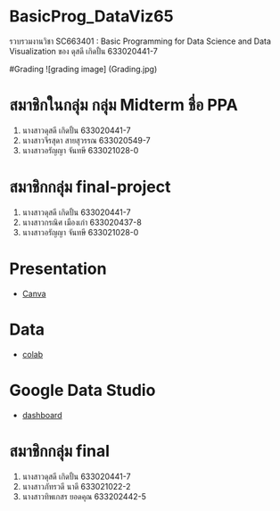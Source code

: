 # BasicProg_DataViz65
รวบรวมงานวิชา SC663401 : Basic Programming for Data Science and Data Visualization ของ ดุสดี เกิดปั้น 633020441-7

#Grading
![grading image] (Grading.jpg)

#  สมาชิกในกลุ่ม กลุ่ม Midterm ชื่อ PPA
1. นางสาวดุสดี เกิดปั้น 633020441-7
2. นางสาวจีรสุดา สายสุวรรณ 633020549-7
3. นางสาวอรัญญา จันทษี 633021028-0

# สมาชิกกลุ่ม final-project
1. นางสาวดุสดี เกิดปั้น 633020441-7
2. นางสาวกรณิศ เมืองเก่า 633020437-8
3. นางสาวอรัญญา จันทษี 633021028-0


# Presentation
* [Canva](https://www.canva.com/design/DAFRbwM82ss/fdjLijjXYDrZ0W02nAyhug/view?utm_content=DAFRbwM82ss&utm_campaign=designshare&utm_medium=link2&utm_source=sharebutton)

# Data 
* [colab](https://colab.research.google.com/drive/1y2aFleTepOQEIpv1P7qIe4Y9qdVmLlFj?usp=sharing)

# Google Data Studio
* [dashboard](https://datastudio.google.com/reporting/6074990c-53a8-4485-a203-5020f570c4ad)

# สมาชิกกลุ่ม final
1. นางสาวดุสดี เกิดปั้น 633020441-7
2. นางสาวภัทรวดี นาดี 633021022-2
3. นางสาวทิพเกสร ยอดคุณ 633202442-5
